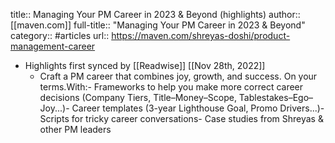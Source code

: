 title:: Managing Your PM Career in 2023 & Beyond (highlights)
author:: [[maven.com]]
full-title:: "Managing Your PM Career in 2023 & Beyond"
category:: #articles
url:: https://maven.com/shreyas-doshi/product-management-career

- Highlights first synced by [[Readwise]] [[Nov 28th, 2022]]
	- Craft a PM career that combines joy, growth, and success. On your terms.With:- Frameworks to help you make more correct career decisions (Company Tiers, Title–Money–Scope, Tablestakes–Ego–Joy...)- Career templates (3-year Lighthouse Goal, Promo Drivers...)- Scripts for tricky career conversations- Case studies from Shreyas & other PM leaders